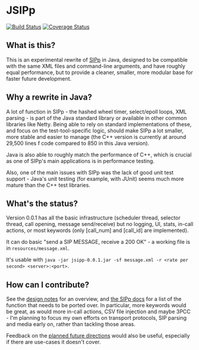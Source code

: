 # JSIPp

[![Build Status](https://travis-ci.org/rkday/jsipp.png?branch=master)](https://travis-ci.org/rkday/jsipp)
[![Coverage Status](https://coveralls.io/repos/rkday/jsipp/badge.png?branch=master)](https://coveralls.io/r/rkday/jsipp?branch=master)

## What is this?

This is an experimental rewrite of [SIPp](http://sipp.sourceforge.net) in Java, designed to be compatible with the same XML files and command-line arguments, and have roughly equal performance, but to provide a cleaner, smaller, more modular base for faster future development.

## Why a rewrite in Java?

A lot of function in SIPp - the hashed wheel timer, select/epoll loops, XML parsing - is part of the Java standard library or available in other common libraries like Netty. Being able to rely on standard implementations of these, and focus on the test-tool-specific logic, should make SIPp a lot smaller, more stable and easier to manage (the C++ version is currently at around 29,500 lines f code compared to 850 in this Java version).

Java is also able to roughly match the performance of C++, which is crucial as one of SIPp's main applications is in performance testing.

Also, one of the main issues with SIPp was the lack of good unit test support - Java's unit testing (for example, with JUnit) seems much more mature than the C++ test libraries.

## What's the status?

Version 0.0.1 has all the basic infrastructure (scheduler thread, selector thread, call opening, message send/receive) but no logging, UI, stats, in-call actions, or most keywords (only [call_num] and [call_id] are implemented).

It can do basic "send a SIP MESSAGE, receive a 200 OK" - a working file is in `resources/message.xml`.

It's usable with `java -jar jsipp-0.0.1.jar -sf message.xml -r <rate per second> <server>:<port>`.

## How can I contribute?

See the [design notes](https://github.com/rkday/jsipp/blob/master/design.md) for an overview, and [the SIPp docs](http://sipp.sourceforge.net/doc/reference.html) for a list of the function that needs to be ported over. In particular, more keywords would be great, as would more in-call actions, CSV file injection and maybe 3PCC - I'm planning to focus my own efforts on transport protocols, SIP parsing and media early on, rather than tackling those areas. 

Feedback on the [planned future directions](https://github.com/rkday/jsipp/blob/master/future-directions.md) would also be useful, especially if there are use-cases it doesn't cover.
